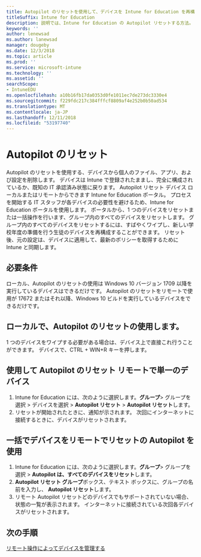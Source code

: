```yaml
---
title: Autopilot のリセットを使用して、デバイスを Intune for Education を再構成するには
titleSuffix: Intune for Education
description: 説明では、Intune for Education の Autopilot リセットする方法。
keywords: ''
author: lenewsad
ms.author: lanewsad
manager: dougeby
ms.date: 12/3/2018
ms.topic: article
ms.prod: ''
ms.service: microsoft-intune
ms.technology: ''
ms.assetid: ''
searchScope:
- IntuneEDU
ms.openlocfilehash: a10b16fb17da0353d0fe1011ec7de273dc3330e4
ms.sourcegitcommit: f229fdc217c384fffcf8809af4e252b0b50ad534
ms.translationtype: MT
ms.contentlocale: ja-JP
ms.lasthandoff: 12/11/2018
ms.locfileid: "53197740"
---
```

# <a name="autopilot-reset"></a>Autopilot のリセット
Autopilot のリセットを使用する、デバイスから個人のファイル、アプリ、および設定を削除します。 デバイスは Intune で登録されたままし、完全に構成されているか、既知の IT 承認済み状態に戻ります。
Autopilot リセット デバイス ローカルまたはリモートからできます Intune for Education ポータル。
プロセスを開始する IT スタッフが各デバイスの必要性を避けるため、Intune for Education ポータルを使用します。 ポータルから、1 つのデバイスをリセットまたは一括操作を行います、グループ内のすべてのデバイスをリセットします。 グループ内のすべてのデバイスをリセットするには、すばやくワイプし、新しい学校年度の準備を行う生徒のデバイスを再構成することができます。
リセット後、元の設定は、デバイスに適用して、最新のポリシーを取得するために Intune と同期します。
## <a name="requirements"></a>必要条件
ローカル、Autopilot のリセットの使用は Windows 10 バージョン 1709 以降を実行しているデバイスはできるだけです。
Autopilot のリセットをリモートで使用が 17672 またはそれ以降、Windows 10 ビルドを実行しているデバイスをできるだけです。

## <a name="use-autopilot-reset-locally"></a>ローカルで、Autopilot のリセットの使用します。
1 つのデバイスをワイプする必要がある場合は、デバイス上で直接これ行うことができます。
デバイスで、CTRL + WIN+R キーを押します。
## <a name="use-autopilot-reset-remotely-for-a-single-device"></a>使用して Autopilot のリセット リモートで単一のデバイス
1.  Intune for Education には、次のように選択します。**グループ**> グループを選択 > デバイスを選択 > **Autopilot リセット**  > **Autopilot リセット**します。
2.  リセットが開始されたときに、通知が示されます。 次回にインターネットに接続するときに、デバイスがリセットされます。
## <a name="use-autopilot-reset-remotely-for-devices-in-bulk"></a>一括でデバイスをリモートでリセットの Autopilot を使用
1.  Intune for Education には、次のように選択します。**グループ**> グループを選択 > **Autopilot は、すべてのデバイスをリセット**します。
2.  **Autopilot リセット グループ**ボックス、テキスト ボックスに、グループの名前を入力し、 **Autopilot リセット**します。
3.  リモート Autopilot リセットどのデバイスでもサポートされていない場合、状態の一覧が表示されます。 インターネットに接続されている次回各デバイスがリセットされます。

## <a name="next-steps"></a>次の手順
[リモート操作によってデバイスを管理する](edu-device-remote-actions.md)



